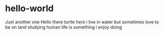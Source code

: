 # hello-world
Just another one
Hello there
turtle here i live in water but sometimes love to be on land 
studying human life is something i enjoy doing
